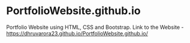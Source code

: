 # PortfolioWebsite.github.io


Portfolio Website using HTML, CSS and Bootstrap. 
Link to the Website -  https://dhruvarora23.github.io/PortfolioWebsite.github.io/
